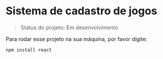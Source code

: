 # Sistema de  cadastro de jogos

> Status do projeto: Em desenvolvimento

Para rodar esse projeto na sua máquina, por favor digite:

```
npm install react
```
